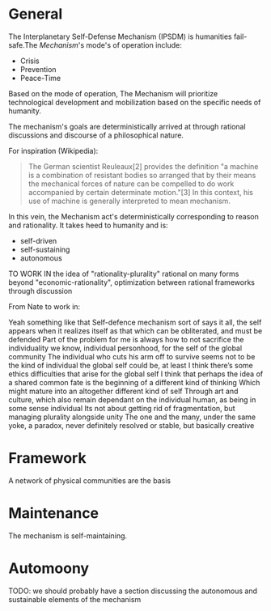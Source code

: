 # General 






The Interplanetary Self-Defense Mechanism (IPSDM) is humanities fail-safe.The
_Mechanism_'s mode's of operation include: 
 - Crisis 
 - Prevention 
 - Peace-Time 

Based on the mode of operation, The Mechanism will prioritize technological
development and mobilization based on the specific needs of humanity. 

The mechanism's goals are deterministically arrived at through rational
discussions and discourse of a philosophical nature. 

For inspiration (Wikipedia): 

 > The German scientist Reuleaux[2] provides the definition "a machine is a
combination of resistant bodies so arranged that by their means the mechanical
forces of nature can be compelled to do work accompanied by certain determinate
motion."[3] In this context, his use of machine is generally interpreted to
mean mechanism.

In this vein, the Mechanism act's deterministically corresponding to reason and
rationality. It takes heed to humanity and is: 
 - self-driven
 - self-sustaining
 - autonomous 


TO WORK IN the idea of "rationality-plurality" rational on many forms beyond
"economic-rationality", optimization between rational frameworks through
discussion 


From Nate to work in: 

Yeah something like that Self-defence mechanism sort of says it all, the self
appears when it realizes itself as that which can be obliterated, and  must be
defended Part of the problem for me is always how to not sacrifice the
individuality we know, individual personhood, for the self of the global
community The individual who cuts his arm off to survive seems not to be the
kind of individual the global self could be, at least I think there’s some
ethics difficulties that arise for the global self I think that perhaps the
idea of a shared common fate is the beginning of a different kind of thinking
Which might mature into an altogether different kind of self Through art and
culture, which also remain dependant on the individual human, as being in some
sense individual Its not about getting rid of fragmentation, but managing
plurality alongside unity The one and the many, under the same yoke, a paradox,
never definitely resolved or stable, but basically creative




# Framework 

A network of physical communities are the basis 


# Maintenance 

The mechanism is self-maintaining. 

# Automoony 

TODO: we should probably have a section discussing the autonomous and sustainable elements of the mechanism
